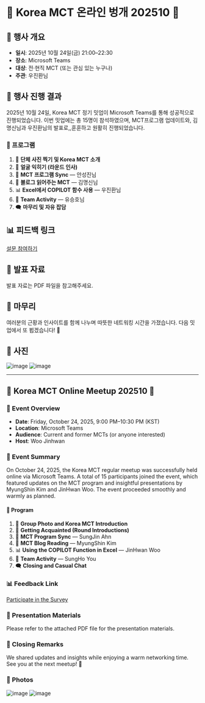 # 🌟 Korea MCT 온라인 벙개 202510 🌟

## 📅 행사 개요

- **일시**: 2025년 10월 24일(금) 21:00–22:30
- **장소**: Microsoft Teams
- **대상**: 전·현직 MCT (또는 관심 있는 누구나)
- **주관**: 우진환님

## 🎉 행사 진행 결과

2025년 10월 24일, Korea MCT 정기 밋업이 Microsoft Teams를 통해 성공적으로 진행되었습니다. 
이번 밋업에는 총 15명이 참석하였으며, MCT프로그램 업데이트와, 김명신님과 우진환님의 발표로,,훈훈하고 원활히 진행되었습니다.

### 📝 프로그램

1. 📸 **단체 사진 찍기 및 Korea MCT 소개**
2. 🤝 **얼굴 익히기 (라운드 인사)**
3. 🔄 **MCT 프로그램 Sync** — 안성진님
4. 📖 **블로그 읽어주는 MCT** — 김명신님
5. 📊 **Excel에서 COPILOT 함수 사용** — 우진환님
6. 🎯 **Team Activity** — 유승호님
7. 🗨️ **마무리 및 자유 잡담**

## 📊 피드백 링크

[설문 참여하기](https://forms.office.com/r/v47c3pm2FJ)

## 📂 발표 자료

발표 자료는 PDF 파일을 참고해주세요.

## 🌙 마무리

여러분의 근황과 인사이트를 함께 나누며 따뜻한 네트워킹 시간을 가졌습니다. 다음 밋업에서 또 뵙겠습니다! 🍁

## 🎉 사진

![image](https://github.com/user-attachments/assets/1d90b4cc-98e5-4ec4-bac1-7f8e22ada451)
![image](https://github.com/user-attachments/assets/bdc6835d-484b-4f42-b6d5-9bcb69eaf989)

---

## 🌟 Korea MCT Online Meetup 202510 🌟

### 📅 Event Overview

- **Date**: Friday, October 24, 2025, 9:00 PM–10:30 PM (KST)
- **Location**: Microsoft Teams
- **Audience**: Current and former MCTs (or anyone interested)
- **Host**: Woo Jinhwan

### 🎉 Event Summary

On October 24, 2025, the Korea MCT regular meetup was successfully held online via Microsoft Teams. A total of 15 participants joined the event, which featured updates on the MCT program and insightful presentations by MyungShin Kim and JinHwan Woo. The event proceeded smoothly and warmly as planned.

#### 📝 Program

1. 📸 **Group Photo and Korea MCT Introduction**
2. 🤝 **Getting Acquainted (Round Introductions)**
3. 🔄 **MCT Program Sync** — SungJin Ahn
4. 📖 **MCT Blog Reading** — MyungShin Kim
5. 📊 **Using the COPILOT Function in Excel** — JinHwan Woo
6. 🎯 **Team Activity** — SungHo You
7. 🗨️ **Closing and Casual Chat**

### 📊 Feedback Link

[Participate in the Survey](https://forms.office.com/r/v47c3pm2FJ)

### 📂 Presentation Materials

Please refer to the attached PDF file for the presentation materials.

### 🌙 Closing Remarks

We shared updates and insights while enjoying a warm networking time. See you at the next meetup! 🍁

### 🎉 Photos

![image](https://github.com/user-attachments/assets/1d90b4cc-98e5-4ec4-bac1-7f8e22ada451)
![image](https://github.com/user-attachments/assets/bdc6835d-484b-4f42-b6d5-9bcb69eaf989)
